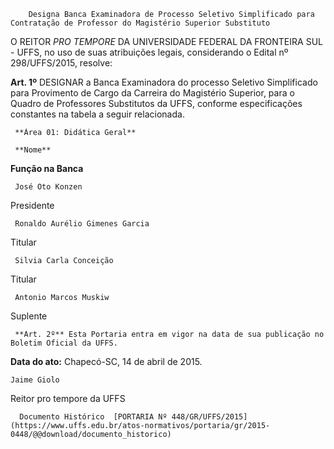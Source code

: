         Designa Banca Examinadora de Processo Seletivo Simplificado para Contratação de Professor do Magistério Superior Substituto  

O REITOR *PRO TEMPORE* DA UNIVERSIDADE FEDERAL DA FRONTEIRA SUL - UFFS, no uso de suas atribuições legais, considerando o Edital nº 298/UFFS/2015, resolve:

 **Art. 1º** DESIGNAR a Banca Examinadora do processo Seletivo Simplificado para Provimento de Cargo da Carreira do Magistério Superior, para o Quadro de Professores Substitutos da UFFS, conforme especificações constantes na tabela a seguir relacionada.

     **Área 01: Didática Geral**

     **Nome**

   **Função na Banca**

     José Oto Konzen

   Presidente

     Ronaldo Aurélio Gimenes Garcia

   Titular

     Silvia Carla Conceição

   Titular

     Antonio Marcos Muskiw

   Suplente

     **Art. 2º** Esta Portaria entra em vigor na data de sua publicação no Boletim Oficial da UFFS.

  

   **Data do ato:** Chapecó-SC, 14 de abril de 2015.   
 

    Jaime Giolo   
 Reitor pro tempore da UFFS 

      Documento Histórico  [PORTARIA Nº 448/GR/UFFS/2015](https://www.uffs.edu.br/atos-normativos/portaria/gr/2015-0448/@@download/documento_historico)     
      
